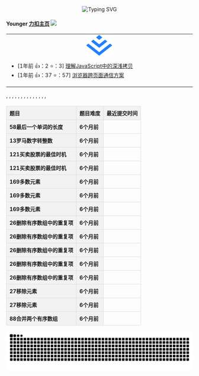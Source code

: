 
 <div align="center">
      <img src="https://readme-typing-svg.demolab.com?font=Fira+Code&pause=1000&width=435&lines=console.log(%22Hello%2C%20World%22);&center=true&size=27" alt="Typing SVG" />
  </div>
  
#### Younger  [力扣主页](https://leetcode.cn/u/18300875296/)  <img src="https://raw.githubusercontent.com/MartinHeinz/MartinHeinz/master/wave.gif" width="20px">



<!-- multi-platform-posts start -->
  <table align="center">
      <tr>
        <td align="center" width="800px" valign="top">
          <div align="center"><img src='https://raw.githubusercontent.com/baozouai/multi-platform-posts-action/main/assets/juejin.svg' alt='juejin'/></div>
<ul>
<li align='left'>[1年前 👍：2  ⭐：3]
      <a href="https://juejin.cn/post/7292966352867393599" target="_blank">理解JavaScript中的深浅拷贝</a>
      </li>
<li align='left'>[1年前 👍：37  ⭐：57]
      <a href="https://juejin.cn/post/7288513881734791222" target="_blank">浏览器跨页面通信方案</a>
      </li>
</ul>
        </td>
      </tr>
    </table>
    <!-- multi-platform-posts end -->
    <!-- leetCode start --> <table style=" border-collapse: collapse;width: 100%;margin-top: 20px;">
    <tr style="border: 1px solid #ddd;padding: 8px;text-align: left;">
      <th style="border: 1px solid #ddd;padding: 8px;text-align: left;background-color: #f2f2f2;">题目</th>
      <th style="border: 1px solid #ddd;padding: 8px;text-align: left;background-color: #f2f2f2;">题目难度</th>
      <th style="border: 1px solid #ddd;padding: 8px;text-align: left;background-color: #f2f2f2;">最近提交时间</th>
    </tr>
     <tr style="border: 1px solid #ddd;padding: 8px;text-align: left;">
    <th style="border: 1px solid #ddd;padding: 8px;text-align: left;background-color: #f2f2f2;">58最后一个单词的长度</th>
    <th style="border: 1px solid #ddd;padding: 8px;text-align: left;background-color: #f2f2f2;">6个月前</th>
  </tr>, <tr style="border: 1px solid #ddd;padding: 8px;text-align: left;">
    <th style="border: 1px solid #ddd;padding: 8px;text-align: left;background-color: #f2f2f2;">13罗马数字转整数</th>
    <th style="border: 1px solid #ddd;padding: 8px;text-align: left;background-color: #f2f2f2;">6个月前</th>
  </tr>, <tr style="border: 1px solid #ddd;padding: 8px;text-align: left;">
    <th style="border: 1px solid #ddd;padding: 8px;text-align: left;background-color: #f2f2f2;">121买卖股票的最佳时机</th>
    <th style="border: 1px solid #ddd;padding: 8px;text-align: left;background-color: #f2f2f2;">6个月前</th>
  </tr>, <tr style="border: 1px solid #ddd;padding: 8px;text-align: left;">
    <th style="border: 1px solid #ddd;padding: 8px;text-align: left;background-color: #f2f2f2;">121买卖股票的最佳时机</th>
    <th style="border: 1px solid #ddd;padding: 8px;text-align: left;background-color: #f2f2f2;">6个月前</th>
  </tr>, <tr style="border: 1px solid #ddd;padding: 8px;text-align: left;">
    <th style="border: 1px solid #ddd;padding: 8px;text-align: left;background-color: #f2f2f2;">169多数元素</th>
    <th style="border: 1px solid #ddd;padding: 8px;text-align: left;background-color: #f2f2f2;">6个月前</th>
  </tr>, <tr style="border: 1px solid #ddd;padding: 8px;text-align: left;">
    <th style="border: 1px solid #ddd;padding: 8px;text-align: left;background-color: #f2f2f2;">169多数元素</th>
    <th style="border: 1px solid #ddd;padding: 8px;text-align: left;background-color: #f2f2f2;">6个月前</th>
  </tr>, <tr style="border: 1px solid #ddd;padding: 8px;text-align: left;">
    <th style="border: 1px solid #ddd;padding: 8px;text-align: left;background-color: #f2f2f2;">169多数元素</th>
    <th style="border: 1px solid #ddd;padding: 8px;text-align: left;background-color: #f2f2f2;">6个月前</th>
  </tr>, <tr style="border: 1px solid #ddd;padding: 8px;text-align: left;">
    <th style="border: 1px solid #ddd;padding: 8px;text-align: left;background-color: #f2f2f2;">26删除有序数组中的重复项</th>
    <th style="border: 1px solid #ddd;padding: 8px;text-align: left;background-color: #f2f2f2;">6个月前</th>
  </tr>, <tr style="border: 1px solid #ddd;padding: 8px;text-align: left;">
    <th style="border: 1px solid #ddd;padding: 8px;text-align: left;background-color: #f2f2f2;">26删除有序数组中的重复项</th>
    <th style="border: 1px solid #ddd;padding: 8px;text-align: left;background-color: #f2f2f2;">6个月前</th>
  </tr>, <tr style="border: 1px solid #ddd;padding: 8px;text-align: left;">
    <th style="border: 1px solid #ddd;padding: 8px;text-align: left;background-color: #f2f2f2;">26删除有序数组中的重复项</th>
    <th style="border: 1px solid #ddd;padding: 8px;text-align: left;background-color: #f2f2f2;">6个月前</th>
  </tr>, <tr style="border: 1px solid #ddd;padding: 8px;text-align: left;">
    <th style="border: 1px solid #ddd;padding: 8px;text-align: left;background-color: #f2f2f2;">26删除有序数组中的重复项</th>
    <th style="border: 1px solid #ddd;padding: 8px;text-align: left;background-color: #f2f2f2;">6个月前</th>
  </tr>, <tr style="border: 1px solid #ddd;padding: 8px;text-align: left;">
    <th style="border: 1px solid #ddd;padding: 8px;text-align: left;background-color: #f2f2f2;">26删除有序数组中的重复项</th>
    <th style="border: 1px solid #ddd;padding: 8px;text-align: left;background-color: #f2f2f2;">6个月前</th>
  </tr>, <tr style="border: 1px solid #ddd;padding: 8px;text-align: left;">
    <th style="border: 1px solid #ddd;padding: 8px;text-align: left;background-color: #f2f2f2;">27移除元素</th>
    <th style="border: 1px solid #ddd;padding: 8px;text-align: left;background-color: #f2f2f2;">6个月前</th>
  </tr>, <tr style="border: 1px solid #ddd;padding: 8px;text-align: left;">
    <th style="border: 1px solid #ddd;padding: 8px;text-align: left;background-color: #f2f2f2;">27移除元素</th>
    <th style="border: 1px solid #ddd;padding: 8px;text-align: left;background-color: #f2f2f2;">6个月前</th>
  </tr>, <tr style="border: 1px solid #ddd;padding: 8px;text-align: left;">
    <th style="border: 1px solid #ddd;padding: 8px;text-align: left;background-color: #f2f2f2;">88合并两个有序数组</th>
    <th style="border: 1px solid #ddd;padding: 8px;text-align: left;background-color: #f2f2f2;">6个月前</th>
  </tr>
    </table><!-- leetCode end -->


![](https://github.com/18300875296/18300875296/blob/output/github-contribution-grid-snake.svg)
